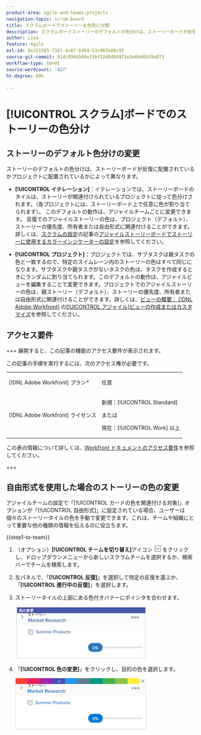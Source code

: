```yaml
---
product-area: agile-and-teams;projects
navigation-topic: scrum-board
title: スクラムボードでストーリーを色別に分類
description: スクラムボードストーリーのデフォルトの色分けは、ストーリーボードが反復に配置されているかプロジェクトに配置されているかによって異なります。
author: Lisa
feature: Agile
exl-id: 8e351505-73d1-4c8f-b369-53c965b88c95
source-git-commit: 91dc9946566e15bf32d0d89975e3e6b66b39e873
workflow-type: tm+mt
source-wordcount: '427'
ht-degree: 89%

---
```


# [!UICONTROL スクラム]ボードでのストーリーの色分け

## ストーリーのデフォルト色分けの変更

ストーリーのデフォルトの色分けは、ストーリーボードが反復に配置されているかプロジェクトに配置されているかによって異なります。

* **[!UICONTROL イテレーション]**：イテレーションでは、ストーリーボードのタイルは、ストーリーが関連付けられているプロジェクトに従って色分けされます。（各プロジェクトには、ストーリーボード上で任意に色が割り当てられます）。 このデフォルトの動作は、アジャイルチームごとに変更できます。 反復でのアジャイルストーリーの色は、プロジェクト（デフォルト）、ストーリーの優先度、所有者または自由形式に関連付けることができます。詳しくは、[スクラムの設定](../../../agile/get-started-with-agile-in-workfront/configure-scrum.md)の記事の[アジャイルストーリーボードでストーリーに使用するカラーインジケーターの設定](../../../agile/get-started-with-agile-in-workfront/configure-scrum.md#configur4)を参照してください。

* **[!UICONTROL プロジェクト]**：プロジェクトでは、サブタスクは親タスクの色と一致するので、特定のスイムレーン内のストーリーの色はすべて同じになります。サブタスクや親タスクがないタスクの色は、タスクを作成するときにランダムに割り当てられます。このデフォルトの動作は、アジャイルビューを編集することで変更できます。プロジェクトでのアジャイルストーリーの色は、親ストーリー（デフォルト）、ストーリーの優先度、所有者または自由形式に関連付けることができます。詳しくは、[ビューの概要： [!DNL Adobe Workfront]](../../../reports-and-dashboards/reports/reporting-elements/views-overview.md) の[[!UICONTROL アジャイル]ビューの作成またはカスタマイズ](../../../reports-and-dashboards/reports/reporting-elements/views-overview.md#customizing-an-agile-view)を参照してください。

## アクセス要件

+++ 展開すると、この記事の機能のアクセス要件が表示されます。

この記事の手順を実行するには、次のアクセス権が必要です。

<table style="table-layout:auto"> 
 <tbody> 
  <tr> 
   <td role="rowheader">[!DNL Adobe Workfront] プラン*</td> 
   <td> <p>任意</p> </td> 
  </tr> 
  <tr> 
   <td role="rowheader">[!DNL Adobe Workfront] ライセンス</td> 
   <td> <p>新規：[!UICONTROL Standard]</p> 
   または
   <p>現在：[!UICONTROL Work] 以上</p> </td> 
  </tr>
 </tbody> 
</table>

この表の情報について詳しくは、[Workfront ドキュメントのアクセス要件](/help/quicksilver/administration-and-setup/add-users/access-levels-and-object-permissions/access-level-requirements-in-documentation.md)を参照してください。

+++

## 自由形式を使用した場合のストーリーの色の変更

アジャイルチームの設定で「[!UICONTROL カードの色を関連付ける対象]」オプションが「[!UICONTROL 自由形式]」に設定されている場合、ユーザーは個々のストーリータイルの色を手動で変更できます。これは、チームや組織にとって重要な他の種類の情報を伝えるのに役立ちます。

{{step1-to-team}}

1. （オプション）**[!UICONTROL チームを切り替え]**&#x200B;アイコン ![チームを切り替えアイコン](assets/switch-team-icon.png) をクリックし、ドロップダウンメニューから新しいスクラムチームを選択するか、検索バーでチームを検索します。

1. 左パネルで、「**[!UICONTROL 反復]**」を選択して特定の反復を選ぶか、「**[!UICONTROL 進行中の反復]**」を選択します。
1. ストーリータイルの上部にある色付きバナーにポインタを合わせます。

   ![&#x200B; ストーリーカード &#x200B;](assets/agile-story-color1-nwe-350x140.png)

1. 「**[!UICONTROL 色の変更]**」をクリックし、目的の色を選択します。

   ![&#x200B; 色を選択 &#x200B;](assets/agile-story-color2-nwe-350x138.png)
